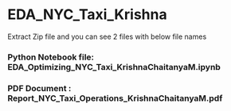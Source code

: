 # EDA_NYC_Taxi_Krishna
Extract Zip file and you can see 2 files with below file names 
### Python Notebook file: EDA_Optimizing_NYC_Taxi_KrishnaChaitanyaM.ipynb
### PDF Document : Report_NYC_Taxi_Operations_KrishnaChaitanyaM.pdf

